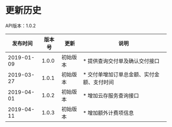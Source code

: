 # 更新历史 #
API版本：1.0.2

|发布时间|版本号|更新|说明|
|---|---|---|---|
|2019-01-09|1.0.0|初始版本|* 提供查询交付单及确认交付接口|
|2019-03-27|1.0.1|初始版本|* 交付单增加订单总金额、实付金额、支付时间|
|2019-04-01|1.0.2|初始版本|* 增加云存服务查询接口|
|2019-04-11|1.0.3|初始版本|* 增加额外计费项信息|
